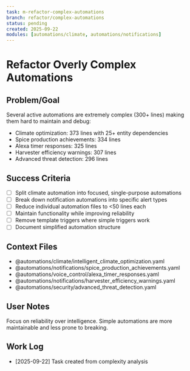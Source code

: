 ```yaml
---
task: m-refactor-complex-automations
branch: refactor/complex-automations
status: pending
created: 2025-09-22
modules: [automations/climate, automations/notifications]
---
```


# Refactor Overly Complex Automations

## Problem/Goal
Several active automations are extremely complex (300+ lines) making them hard to maintain and debug:
- Climate optimization: 373 lines with 25+ entity dependencies
- Spice production achievements: 334 lines
- Alexa timer responses: 325 lines
- Harvester efficiency warnings: 307 lines
- Advanced threat detection: 296 lines

## Success Criteria
- [ ] Split climate automation into focused, single-purpose automations
- [ ] Break down notification automations into specific alert types
- [ ] Reduce individual automation files to <50 lines each
- [ ] Maintain functionality while improving reliability
- [ ] Remove template triggers where simple triggers work
- [ ] Document simplified automation structure

## Context Files
- @automations/climate/intelligent_climate_optimization.yaml
- @automations/notifications/spice_production_achievements.yaml
- @automations/voice_control/alexa_timer_responses.yaml
- @automations/notifications/harvester_efficiency_warnings.yaml
- @automations/security/advanced_threat_detection.yaml

## User Notes
Focus on reliability over intelligence. Simple automations are more maintainable and less prone to breaking.

## Work Log
- [2025-09-22] Task created from complexity analysis